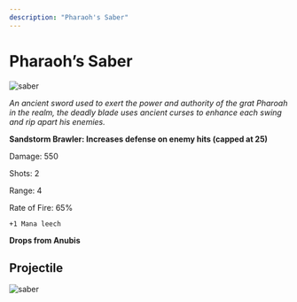 ```yaml
---
description: "Pharaoh's Saber"
---
```


# Pharaoh’s Saber

![saber](https://cdn.discordapp.com/attachments/1187552567295758487/1187888168209485834/Pharaohs_Saber.png?ex=65988611&is=65861111&hm=e1ae554aa362382e3424bc7460d116b56441a05a9a988447b1d977aab4ca478f&)

<i>An ancient sword used to exert the power and authority of the grat Pharoah in the realm, the deadly blade uses ancient curses to enhance each swing and rip apart his enemies.</i>

**Sandstorm Brawler: Increases defense on enemy hits (capped at 25)**

Damage: 550

Shots: 2

Range: 4

Rate of Fire: 65%

    +1 Mana leech

**Drops from Anubis** 

## Projectile 

![saber](https://cdn.discordapp.com/attachments/1160376179996496013/1187866984344457277/Pharaohs_Saber.gif?ex=65987256&is=6585fd56&hm=e8af5ccafdab03b7a22f8150a84b02ae288fb29fb66f79923dbbec8b77207a7f&)
